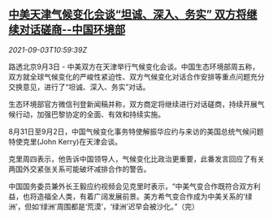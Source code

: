 <!--1630668664000-->
[中美天津气候变化会谈“坦诚、深入、务实” 双方将继续对话磋商--中国环境部](https://cn.reuters.com/article/china-usa-tianjin-climate-talks-0903-fri-idCNKBS2FZ0YZ)
------

<div><i>2021-09-03T10:59:39Z</i></div><p>路透北京9月3日 - 中美双方在天津举行气候变化会谈。中国生态环境部周五称，双方就全球气候变化的严峻性紧迫性、双方气候变化对话合作安排等重点问题充分交换意见，进行了“坦诚、深入、务实”对话。</p><p>生态环境部官方微信刊登新闻稿并称，双方商定将继续进行对话磋商，持续开展气候行动，加强巴黎协定的全面、有效和持续实施。</p><p>8月31日至9月2日，中国气候变化事务特使解振华应约与来访的美国总统气候问题特使克里(John Kerry)在天津会谈。</p><p>克里周四表示，他告诉中国领导人，气候变化比政治更重要，此番发言回应了有关两国外交紧张关系可能破坏减排合作的警告。</p><p>中国国务委员兼外长王毅应约视频会见克里时表示，“中美气变合作既符合双方利益，也将造福全人类，有着广阔发展前景。美方希气变合作成为中美关系的‘绿洲’，但如‘绿洲’周围都是‘荒漠’，‘绿洲’迟早会被沙化。”（完）</p>

